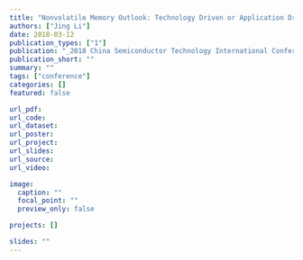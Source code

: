 ```yaml
---
title: "Nonvolatile Memory Outlook: Technology Driven or Application Driven? (INVITED)"
authors: ["Jing Li"]
date: 2018-03-12
publication_types: ["1"]
publication: "_2018 China Semiconductor Technology International Conference (CSTIC)_"
publication_short: ""
summary: ""
tags: ["conference"]
categories: []
featured: false

url_pdf:
url_code:
url_dataset:
url_poster:
url_project:
url_slides:
url_source:
url_video:

image:
  caption: ""
  focal_point: ""
  preview_only: false

projects: []

slides: ""
---
```


